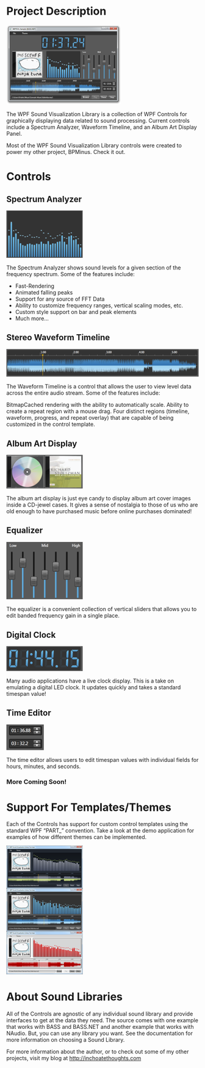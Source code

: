 # Project Description

<img src="docs/Home_wpfsvlnew_4.png" width="300"> 

The WPF Sound Visualization Library is a collection of WPF Controls for graphically displaying data related to sound processing. Current controls include a Spectrum Analyzer, Waveform Timeline, and an Album Art Display Panel.

Most of the WPF Sound Visualization Library controls were created to power my other project, BPMinus. Check it out.

# Controls

## Spectrum Analyzer

<img src="docs/Home_SpecAn_2.png" width="200">

The Spectrum Analyzer shows sound levels for a given section of the frequency spectrum. Some of the features include:

 - Fast-Rendering
 - Animated falling peaks
 - Support for any source of FFT Data
 - Ability to customize frequency ranges, vertical scaling modes, etc.
 - Custom style support on bar and peak elements
 - Much more…
 

## Stereo Waveform Timeline

<img src="docs/Home_Waveform_2.png">

The Waveform Timeline is a control that allows the user to view level data across the entire audio stream. Some of the features include:

BitmapCached rendering with the ability to automatically scale.
Ability to create a repeat region with a mouse drag.
Four distinct regions (timeline, waveform, progress, and repeat overlay) that are capable of being customized in the control template.
 

## Album Art Display

<img src="docs/Home_AlbumArt_2.png" width="200">

The album art display is just eye candy to display album art cover images inside a CD-jewel cases. It gives a sense of nostalgia to those of us who are old enough to have purchased music before online purchases dominated!

 

## Equalizer

<img src="docs/Home_equalizer_2.png" width="200">

The equalizer is a convenient collection of vertical sliders that allows you to edit banded frequency gain in a single place.

 

## Digital Clock

<img src="docs/Home_digitalclock_2.png" width="200">

Many audio applications have a live clock display. This is a take on emulating a digital LED clock. It updates quickly and takes a standard timespan value!

 

## Time Editor

<img src="docs/Home_timeeditor_2.png">

The time editor allows users to edit timespan values with individual fields for hours, minutes, and seconds.

 

### More Coming Soon!

 

# Support For Templates/Themes

Each of the Controls has support for custom control templates using the standard WPF “PART_” convention. Take a look at the demo application for examples of how different themes can be implemented.

<img src="docs/Home_ControlLibraryThemes_2.png" width="200">


# About Sound Libraries

All of the Controls are agnostic of any individual sound library and provide interfaces to get at the data they need. The source comes with one example that works with BASS and BASS.NET and another example that works with NAudio. But, you can use any library you want. See the documentation for more information on choosing a Sound Library.


For more information about the author, or to check out some of my other projects, visit my blog at http://inchoatethoughts.com
